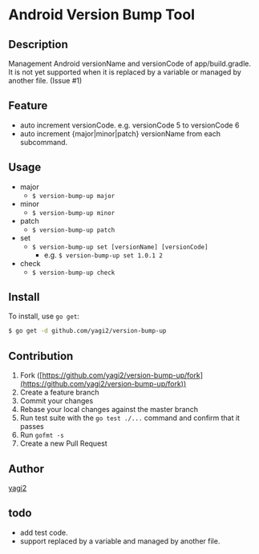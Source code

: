 # Android Version Bump Tool
## Description
Management Android versionName and versionCode of app/build.gradle.  
It is not yet supported when it is replaced by a variable or managed by another file. (Issue #1)
  
## Feature
- auto increment versionCode. e.g. versionCode 5 to versionCode 6
- auto increment {major|minor|patch} versionName from each subcommand.

## Usage  
* major  
    - `$ version-bump-up major`
* minor  
    - `$ version-bump-up minor`
* patch  
    - `$ version-bump-up patch`
* set  
    - `$ version-bump-up set [versionName] [versionCode]`  
        - e.g. `$ version-bump-up set 1.0.1 2`
* check
    - `$ version-bump-up check`

## Install

To install, use `go get`:

```bash
$ go get -d github.com/yagi2/version-bump-up
```

## Contribution

1. Fork ([https://github.com/yagi2/version-bump-up/fork](https://github.com/yagi2/version-bump-up/fork))
1. Create a feature branch
1. Commit your changes
1. Rebase your local changes against the master branch
1. Run test suite with the `go test ./...` command and confirm that it passes
1. Run `gofmt -s`
1. Create a new Pull Request

## Author

[yagi2](https://github.com/yagi2)

## todo
- add test code.
- support replaced by a variable and managed by another file.